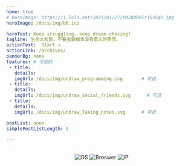 ```yaml
---
home: true
# heroImage: https://i.loli.net/2021/01/27/YMJb8RHlr1GnSgU.jpg
heroImage: /docs/img/b6.ico

heroText: Keep struggling, keep dream-chasing!
tagline: 生命太短暂，不要去做根本没有意义的事情。
actionText:  Start →
actionLink: /archives/
bannerBg: none
features: # 可选的
 - title: 
   details: 
   imgUrl: /docs/img/undraw_programming.svg       # 可选
 - title: 
   details: 
   imgUrl: /docs/img/undraw_social_friends.svg      # 可选
 - title: 
   details: 
   imgUrl: /docs/img/undraw_Taking_notes.svg      # 可选

postList: none
simplePostListLength: 9

---
```


<div  style="text-align: center;">
<img class=no-zoom src="https://i.loli.net/2021/01/25/6QjFbzApiO5JIUK.jpg" alt=""  >
<br><br>
<img class=no-zoom src="https://svg.hamm.cn/client.svg?type=os" alt="OS"  >
<img class=no-zoom src="https://svg.hamm.cn/client.svg?type=broswer" alt="Broswer"  >
<img class=no-zoom src="https://svg.hamm.cn/client.svg?type=ip" alt="IP"  >
</div>

<!-- 
![](https://i.loli.net/2021/01/25/6QjFbzApiO5JIUK.jpg) 
<br><br>
![SVG](https://svg.hamm.cn/client.svg?type=os "SVG") 
![SVG](https://svg.hamm.cn/client.svg?type=broswer "SVG") 
![SVG](https://svg.hamm.cn/client.svg?type=ip "SVG")
-->